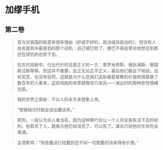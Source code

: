 # 加缪手机

## 第二卷

> 官方对英国的敌意有很多理由（好或不好的，政治或非政治的）。但没有人会去提其中最差劲的那个动机：自己被打败了，便巴不得且卑劣地想见到那还在顽抗的也倒下去。

> 在古代戏剧中，付出代价的总是正义的一方：普罗米修斯、俄狄浦斯、俄瑞斯忒斯等等。但这并不重要。反正无论正不正义，最后他们都会下地狱。没有奖赏，也没有惩罚。这就是为什么在我们这些被基督教的价值倒错蒙蔽了数百年的人看来，这些戏剧的本质就像空穴来风——演出时的那种悲怆情绪也是。

> 我的世界之奥秘：不以人的永生来想象上帝。

> “想做结论时就会说出蠢话来。”

> 死刑。一般认为杀人者当死，因为这种罪行会让一个人完全丧失活下去的权利。他若杀了人，就表示他已经活完了。可以死了。谋杀已将他的生命完全填满。

> 孟德斯鸠：“有些蠢话已经蠢到还不如一句更蠢的话来得有价值。”